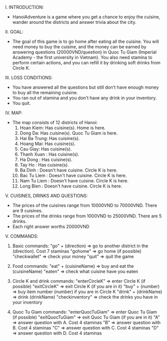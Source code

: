 I. INTRODUCTION:
- HanoiAdventure is a game where you get a chance to enjoy the cuisine, wander around the districts and answer trivia about the city.

II. GOAL:
- The goal of this game is to go home after eating all the cuisine. You will need money to buy the cuisine, and the money can be earned by answering questions (20000VND/question) in Quoc Tu Giam (Imperial Academy - the first university in Vietnam). You also need stamina to perform certain actions, and you can refill it by drinking soft drinks from Circle K.

III. LOSS CONDITIONS:
- You have answered all the questions but still don't have enough money to buy all the remaining cuisine.
- You ran out of stamina and you don't have any drink in your inventory.
- You quit.

IV. MAP:
- The map consists of 12 districts of Hanoi:
   1. Hoan Kiem: Has cuisine(s). Home is here.
   2. Dong Da: Has cuisine(s). Quoc Tu Giam is here.
   3. Hai Ba Trung: Has cuisine(s).
   4. Hoang Mai: Has cuisine(s).
   5. Cau Giay: Has cuisine(s).
   6. Thanh Xuan    : Has cuisine(s).
   7. Ha Dong       : Has cuisine(s).
   8. Tay Ho        : Has cuisine(s).
   9. Ba Dinh       : Doesn't have cuisine. Circle K is here.
   10. Bac Tu Liem  : Doesn't have cuisine. Circle K is here.
   11. Nam Tu Liem  : Doesn't have cuisine. Circle K is here.
   12. Long Bien    : Doesn't have cuisine. Circle K is here.

V. CUISINES, DRINKS AND QUESTIONS:
- The prices of the cuisines range from 10000VND to 70000VND. There are 9 cuisines.
- The prices of the drinks range from 1000VND to 25000VND. There are 5 drinks.
- Each right answer worths 20000VND

V. COMMANDS:

   1. Basic commands:
"go" + (direction)     => go to another district in the (direction). Cost 7 staminas
"gohome"               => go home (if possible)
"checkwallet"          => check your money
"quit"                 => quit the game

   2. Food commands:
"eat" + (cuisineName)  => buy and eat the (cuisineName)
"eaten"                => check what cuisine have you eaten

   3. Circle K and drink commands:
"enterCircleK"         => enter Circle K (if possible)
"exitCircleK"          => exit Circle K (if you are in it)
"buy" + (number)       => buy item number (number) if you are in Circle K
"drink" + (drinkName)  => drink (drinkName)
"checkinventory"       => check the drinks you have in your inventory

   4. Quoc Tu Giam commands:
"enterQuocTuGiam"      => enter Quoc Tu Giam (if possible)
"exitQuocTuGiam"       => exit Quoc Tu Giam (if you are in it)
"A"                    => answer question with A. Cost 4 staminas
"B"                    => answer question with B. Cost 4 staminas
"C"                    => answer question with C. Cost 4 staminas
"D"                    => answer question with D. Cost 4 staminas
